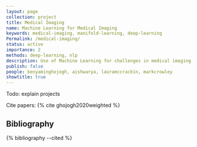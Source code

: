 ```yaml
---
layout: page
collection: project
title: Medical Imaging
name: Machine Learning for Medical Imaging
keywords: medical-imaging, manifold-learning, deep-learning
Permalink: /medical-imaging/
status: active
importance: 2
methods: deep-learning, nlp
description: Use of Machine Learning for challenges in medical imaging.
publish: false
people: benyaminghojogh, aishwarya, lauramccrackin, markcrowley
showtitle: true
---
```


Todo: explain projects



Cite papers:  {% cite ghojogh2020weighted %}

## Bibliography
{% bibliography --cited %}
